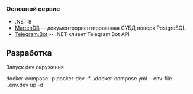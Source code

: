 ### Основной сервис

* .NET 8
* [MartenDB](https://martendb.io/documents/) -- документоориентированная СУБД поверх PostgreSQL.
* [Telegram.Bot](https://telegrambots.github.io/book/) -- .NET клиент Telegram Bot API

## Разработка

Запуск dev окружения

docker-compose -p pocker-dev -f .\docker-compose.yml --env-file .\.env.dev up -d
